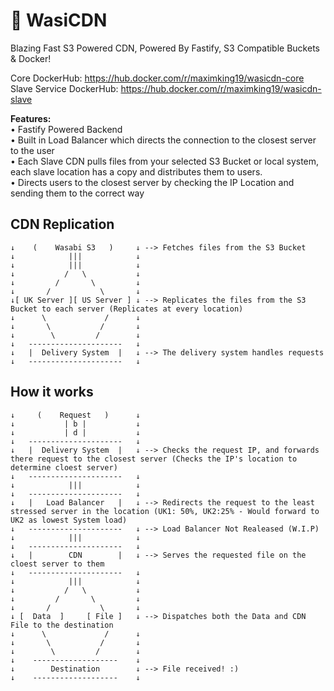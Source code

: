# 🚀 WasiCDN 
Blazing Fast S3 Powered CDN, Powered By Fastify, S3 Compatible Buckets & Docker!

Core DockerHub: https://hub.docker.com/r/maximking19/wasicdn-core<br>
Slave Service DockerHub: https://hub.docker.com/r/maximking19/wasicdn-slave

**Features:**<br>
• Fastify Powered Backend<br>
• Built in Load Balancer which directs the connection to the closest server to the user<br>
• Each Slave CDN pulls files from your selected S3 Bucket or local system, each slave location has a copy and distributes them to users.<br>
• Directs users to the closest server by checking the IP Location and sending them to the correct way<br>

## CDN Replication
```
↓    (    Wasabi S3   )     ↓ --> Fetches files from the S3 Bucket
↓            |||            ↓
↓            |||            ↓
↓           /   \           ↓
↓         /       \         ↓
↓       /           \       ↓
↓[ UK Server ][ US Server ] ↓ --> Replicates the files from the S3 Bucket to each server (Replicates at every location) 
↓      \             /      ↓
↓       \           /       ↓
↓        \         /        ↓
↓   ---------------------   ↓
↓   |  Delivery System  |   ↓ --> The delivery system handles requests
↓   ---------------------   ↓
```

## How it works
```
↓     (    Request   )      ↓
↓           | b |           ↓
↓           | d |           ↓
↓   ---------------------   ↓
↓   |  Delivery System  |   ↓ --> Checks the request IP, and forwards there request to the closest server (Checks the IP's location to determine cloest server)
↓   ---------------------   ↓
↓            |||            ↓
↓   ---------------------   ↓
↓   |   Load Balancer   |   ↓ --> Redirects the request to the least stressed server in the location (UK1: 50%, UK2:25% - Would forward to UK2 as lowest System load)
↓   ---------------------   ↓ --> Load Balancer Not Realeased (W.I.P) 
↓            |||            ↓
↓   ---------------------   ↓
↓   |        CDN        |   ↓ --> Serves the requested file on the cloest server to them
↓   ---------------------   ↓
↓            |||            ↓
↓           /   \           ↓
↓         /       \         ↓
↓       /           \       ↓
↓ [  Data  ]     [ File ]   ↓ --> Dispatches both the Data and CDN File to the destination 
↓      \             /      ↓
↓       \           /       ↓
↓        \         /        ↓
↓    -------------------    ↓
↓        Destination        ↓ --> File received! :)
↓    -------------------    ↓
